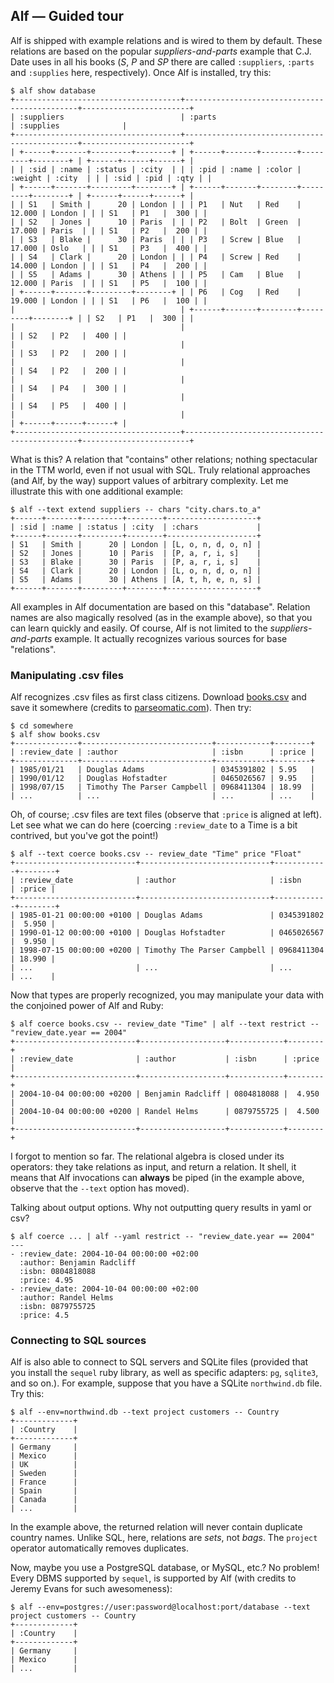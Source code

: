 ## Alf &mdash; Guided tour

Alf is shipped with example relations and is wired to them by default. These relations are based on the popular *suppliers-and-parts* example that C.J. Date uses in all his books (*S*, *P* and *SP* there are called `:suppliers`, `:parts` and `:supplies` here, respectively). Once Alf is installed, try this:

<pre class="theory"><code class="ruby">$ alf show database
+-------------------------------------+----------------------------------------------+------------------------+
| :suppliers                          | :parts                                       | :supplies              |
+-------------------------------------+----------------------------------------------+------------------------+
| +------+-------+---------+--------+ | +------+-------+--------+---------+--------+ | +------+------+------+ |
| | :sid | :name | :status | :city  | | | :pid | :name | :color | :weight | :city  | | | :sid | :pid | :qty | |
| +------+-------+---------+--------+ | +------+-------+--------+---------+--------+ | +------+------+------+ |
| | S1   | Smith |      20 | London | | | P1   | Nut   | Red    |  12.000 | London | | | S1   | P1   |  300 | |
| | S2   | Jones |      10 | Paris  | | | P2   | Bolt  | Green  |  17.000 | Paris  | | | S1   | P2   |  200 | |
| | S3   | Blake |      30 | Paris  | | | P3   | Screw | Blue   |  17.000 | Oslo   | | | S1   | P3   |  400 | |
| | S4   | Clark |      20 | London | | | P4   | Screw | Red    |  14.000 | London | | | S1   | P4   |  200 | |
| | S5   | Adams |      30 | Athens | | | P5   | Cam   | Blue   |  12.000 | Paris  | | | S1   | P5   |  100 | |
| +------+-------+---------+--------+ | | P6   | Cog   | Red    |  19.000 | London | | | S1   | P6   |  100 | |
|                                     | +------+-------+--------+---------+--------+ | | S2   | P1   |  300 | |
|                                     |                                              | | S2   | P2   |  400 | |
|                                     |                                              | | S3   | P2   |  200 | |
|                                     |                                              | | S4   | P2   |  200 | |
|                                     |                                              | | S4   | P4   |  300 | |
|                                     |                                              | | S4   | P5   |  400 | |
|                                     |                                              | +------+------+------+ |
+-------------------------------------+----------------------------------------------+------------------------+
</code></pre>

What is this? A relation that "contains" other relations; nothing spectacular in the TTM world, even if not usual with SQL. Truly relational approaches (and Alf, by the way) support values of arbitrary complexity. Let me illustrate this with one additional example:

<pre class="theory"><code class="ruby">$ alf --text extend suppliers -- chars "city.chars.to_a"
+------+-------+---------+--------+--------------------+
| :sid | :name | :status | :city  | :chars             |
+------+-------+---------+--------+--------------------+
| S1   | Smith |      20 | London | [L, o, n, d, o, n] |
| S2   | Jones |      10 | Paris  | [P, a, r, i, s]    |
| S3   | Blake |      30 | Paris  | [P, a, r, i, s]    |
| S4   | Clark |      20 | London | [L, o, n, d, o, n] |
| S5   | Adams |      30 | Athens | [A, t, h, e, n, s] |
+------+-------+---------+--------+--------------------+
</code></pre>

All examples in Alf documentation are based on this "database". Relation names are also magically resolved (as in the example above), so that you can learn quickly and easily. Of course, Alf is not limited to the *suppliers-and-parts* example. It actually recognizes various sources for base "relations".

### Manipulating .csv files

Alf recognizes .csv files as first class citizens. Download [books.csv](downloads/books.csv) and save it somewhere (credits to [parseomatic.com](http://www.parseomatic.com/parse/pskb/CSV-File-Format.htm)). Then try:

<pre class="theory"><code class="ruby">$ cd somewhere
$ alf show books.csv
+--------------+-----------------------------+------------+--------+
| :review_date | :author                     | :isbn      | :price |
+--------------+-----------------------------+------------+--------+
| 1985/01/21   | Douglas Adams               | 0345391802 | 5.95   |
| 1990/01/12   | Douglas Hofstadter          | 0465026567 | 9.95   |
| 1998/07/15   | Timothy The Parser Campbell | 0968411304 | 18.99  |
| ...          | ...                         | ...        | ...    |
</code></pre>

Oh, of course; .csv files are text files (observe that `:price` is aligned at left). Let see what we can do here (coercing `:review_date` to a Time is a bit contrived, but you've got the point!)

<pre class="theory"><code class="ruby">$ alf --text coerce books.csv -- review_date "Time" price "Float"
+---------------------------+-----------------------------+------------+--------+
| :review_date              | :author                     | :isbn      | :price |
+---------------------------+-----------------------------+------------+--------+
| 1985-01-21 00:00:00 +0100 | Douglas Adams               | 0345391802 |  5.950 |
| 1990-01-12 00:00:00 +0100 | Douglas Hofstadter          | 0465026567 |  9.950 |
| 1998-07-15 00:00:00 +0200 | Timothy The Parser Campbell | 0968411304 | 18.990 |
| ...                       | ...                         | ...        | ...    |
</code></pre>

Now that types are properly recognized, you may manipulate your data with the conjoined power of Alf and Ruby: 

<pre class="theory"><code class="ruby">$ alf coerce books.csv -- review_date "Time" | alf --text restrict -- "review_date.year == 2004"
+---------------------------+-------------------+------------+--------+
| :review_date              | :author           | :isbn      | :price |
+---------------------------+-------------------+------------+--------+
| 2004-10-04 00:00:00 +0200 | Benjamin Radcliff | 0804818088 |  4.950 |
| 2004-10-04 00:00:00 +0200 | Randel Helms      | 0879755725 |  4.500 |
+---------------------------+-------------------+------------+--------+
</code></pre>

I forgot to mention so far. The relational algebra is closed under its operators: they take relations as input, and return a relation. It shell, it means that Alf invocations can **always** be piped (in the example above, observe that the `--text` option has moved).

Talking about output options. Why not outputting query results in yaml or csv? 

<pre class="theory"><code class="yaml">$ alf coerce ... | alf --yaml restrict -- "review_date.year == 2004"
--- 
- :review_date: 2004-10-04 00:00:00 +02:00
  :author: Benjamin Radcliff
  :isbn: 0804818088
  :price: 4.95
- :review_date: 2004-10-04 00:00:00 +02:00
  :author: Randel Helms
  :isbn: 0879755725
  :price: 4.5
</code></pre>

### Connecting to SQL sources

Alf is also able to connect to SQL servers and SQLite files (provided that you install the `sequel` ruby library, as well as specific adapters: `pg`, `sqlite3`, and so on.). For example, suppose that you have a SQLite `northwind.db` file. Try this:

<pre class="theory"><code class="ruby">$ alf --env=northwind.db --text project customers -- Country
+-------------+
| :Country    |
+-------------+
| Germany     |
| Mexico      |
| UK          |
| Sweden      |
| France      |
| Spain       |
| Canada      |
| ...         |
</code></pre>

In the example above, the returned relation will never contain duplicate country names. Unlike SQL, here, relations are *sets*, not *bags*. The `project` operator automatically removes duplicates. 

Now, maybe you use a PostgreSQL database, or MySQL, etc.? No problem! Every DBMS supported by `sequel`, is supported by Alf (with credits to Jeremy Evans for such awesomeness):

<pre class="theory"><code class="ruby">$ alf --env=postgres://user:password@localhost:port/database --text project customers -- Country
+-------------+
| :Country    |
+-------------+
| Germany     |
| Mexico      |
| ...         |
</code></pre>


